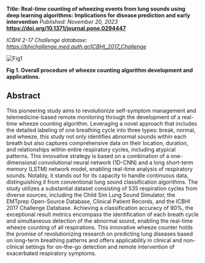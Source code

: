 **Title: Real-time counting of wheezing events from lung sounds using deep learning algorithms: Implications for disease prediction and early intervention**
*Published: November 20, 2023*
**https://doi.org/10.1371/journal.pone.0294447**

*ICBHI 2-17 Challenge database: https://bhichallenge.med.auth.gr/ICBHI_2017_Challenge*

![Fig1](https://github.com/sunghoon-most/Wheeze_Counter/assets/76245832/475d93d4-d3f3-45a4-8f3f-89f98eb78205)

**Fig 1. Overall procedure of wheeze counting algorithm development and applications.**

## Abstract 

  This pioneering study aims to revolutionize self-symptom management and telemedicine-based remote monitoring through the development of a real-time wheeze counting algorithm. Leveraging a novel approach that includes the detailed labeling of one breathing cycle into three types: break, normal, and wheeze, this study not only identifies abnormal sounds within each breath but also captures comprehensive data on their location, duration, and relationships within entire respiratory cycles, including atypical patterns. This innovative strategy is based on a combination of a one-dimensional convolutional neural network (1D-CNN) and a long short-term memory (LSTM) network model, enabling real-time analysis of respiratory sounds. Notably, it stands out for its capacity to handle continuous data, distinguishing it from conventional lung sound classification algorithms. The study utilizes a substantial dataset consisting of 535 respiration cycles from diverse sources, including the Child Sim Lung Sound Simulator, the EMTprep Open-Source Database, Clinical Patient Records, and the ICBHI 2017 Challenge Database. Achieving a classification accuracy of 90%, the exceptional result metrics encompass the identification of each breath cycle and simultaneous detection of the abnormal sound, enabling the real-time wheeze counting of all respirations. This innovative wheeze counter holds the promise of revolutionizing research on predicting lung diseases based on long-term breathing patterns and offers applicability in clinical and non-clinical settings for on-the-go detection and remote intervention of exacerbated respiratory symptoms.
